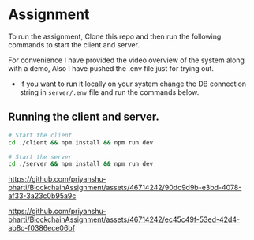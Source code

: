 # Assignment

To run the assignment, Clone this repo and then run the following commands to start the client and server.

For convenience I have provided the video overview of the system along with a demo, Also I have pushed the .env file just for trying out.

- If you want to run it locally on your system change the DB connection string in `server/.env` file and run the commands below.

## Running the client and server.

```sh
# Start the client
cd ./client && npm install && npm run dev

# Start the server
cd ./server && npm install && npm run dev

```


https://github.com/priyanshu-bharti/BlockchainAssignment/assets/46714242/90dc9d9b-e3bd-4078-af33-3a23c0b95a9c


https://github.com/priyanshu-bharti/BlockchainAssignment/assets/46714242/ec45c49f-53ed-42d4-ab8c-f0386ece06bf


